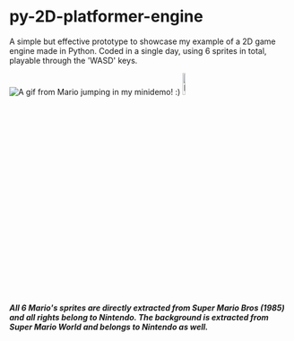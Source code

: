 # py-2D-platformer-engine

A simple but effective prototype to showcase my example of a 2D game engine made in Python. Coded in a single day, using 6 sprites in total, playable through the 'WASD' keys.

<img src="https://i.imgur.com/EydQPCO.gif" alt="A gif from Mario jumping in my minidemo! :)">



<img src="https://images-wixmp-ed30a86b8c4ca887773594c2.wixmp.com/f/dee38e10-db68-462d-9df7-46b87d4c7876/ddxh2tf-fc8fc42e-8794-4501-8621-31a4e68a25b5.gif?token=eyJ0eXAiOiJKV1QiLCJhbGciOiJIUzI1NiJ9.eyJzdWIiOiJ1cm46YXBwOjdlMGQxODg5ODIyNjQzNzNhNWYwZDQxNWVhMGQyNmUwIiwiaXNzIjoidXJuOmFwcDo3ZTBkMTg4OTgyMjY0MzczYTVmMGQ0MTVlYTBkMjZlMCIsIm9iaiI6W1t7InBhdGgiOiJcL2ZcL2RlZTM4ZTEwLWRiNjgtNDYyZC05ZGY3LTQ2Yjg3ZDRjNzg3NlwvZGR4aDJ0Zi1mYzhmYzQyZS04Nzk0LTQ1MDEtODYyMS0zMWE0ZTY4YTI1YjUuZ2lmIn1dXSwiYXVkIjpbInVybjpzZXJ2aWNlOmZpbGUuZG93bmxvYWQiXX0.k7me-PhiUBQjnEu0a2FMUBFCjo5wljCAeBiTCry6ykg" alt="It's me, Mario" width=10%>

<h5>All 6 Mario's sprites are directly extracted from Super Mario Bros (1985) and all rights belong to Nintendo. The background is extracted from Super Mario World and belongs to Nintendo as well.</h5>
